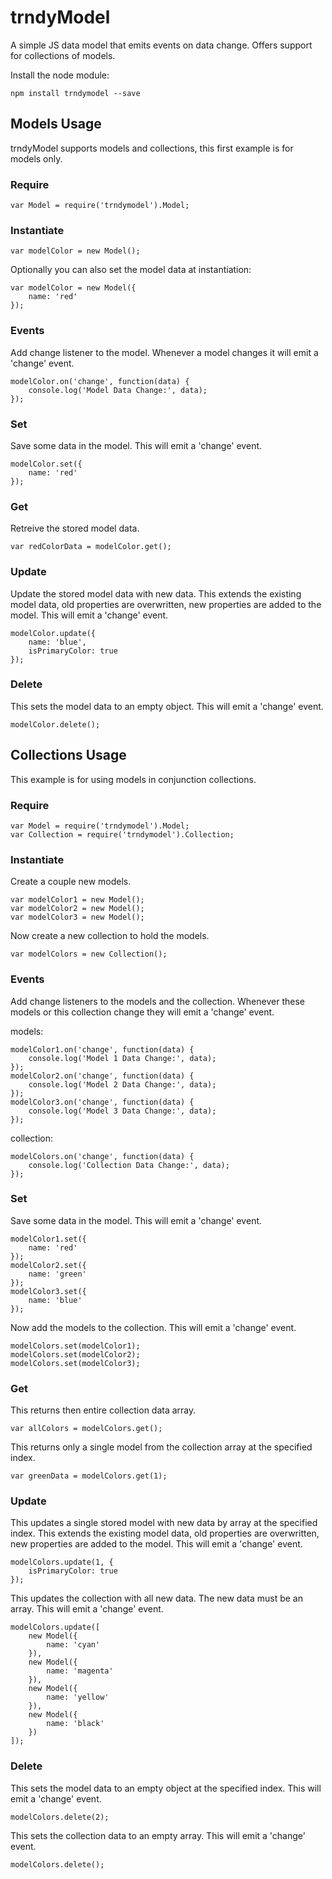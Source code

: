 # trndyModel

A simple JS data model that emits events on data change. Offers support for collections of models.

Install the node module:

```
npm install trndymodel --save
```

## Models Usage

trndyModel supports models and collections, this first example is for models only.

### Require

```
var Model = require('trndymodel').Model;
```

### Instantiate

```
var modelColor = new Model();
```

Optionally you can also set the model data at instantiation:

```
var modelColor = new Model({
    name: 'red'
});
```

### Events

Add change listener to the model. Whenever a model changes it will emit a 'change' event.

```
modelColor.on('change', function(data) {
    console.log('Model Data Change:', data);
});
```

### Set

Save some data in the model. This will emit a 'change' event.

```
modelColor.set({
    name: 'red'
});
```

### Get

Retreive the stored model data.

```
var redColorData = modelColor.get();
```

### Update

Update the stored model data with new data. This extends the existing model data, old properties are overwritten, new properties are added to the model. This will emit a 'change' event.

```
modelColor.update({
    name: 'blue',
    isPrimaryColor: true
});
```

### Delete

This sets the model data to an empty object.  This will emit a 'change' event.

```
modelColor.delete();
```

## Collections Usage

This example is for using models in conjunction collections.

### Require

```
var Model = require('trndymodel').Model;
var Collection = require('trndymodel').Collection;
```

### Instantiate

Create a couple new models.

```
var modelColor1 = new Model();
var modelColor2 = new Model();
var modelColor3 = new Model();
```

Now create a new collection to hold the models.

```
var modelColors = new Collection();
```

### Events

Add change listeners to the models and the collection. Whenever these models or this collection change they will emit a 'change' event.

models:

```
modelColor1.on('change', function(data) {
    console.log('Model 1 Data Change:', data);
});
modelColor2.on('change', function(data) {
    console.log('Model 2 Data Change:', data);
});
modelColor3.on('change', function(data) {
    console.log('Model 3 Data Change:', data);
});

```

collection:

```
modelColors.on('change', function(data) {
    console.log('Collection Data Change:', data);
});
```

### Set

Save some data in the model. This will emit a 'change' event.

```
modelColor1.set({
    name: 'red'
});
modelColor2.set({
    name: 'green'
});
modelColor3.set({
    name: 'blue'
});
```

Now add the models to the collection. This will emit a 'change' event.

```
modelColors.set(modelColor1);
modelColors.set(modelColor2);
modelColors.set(modelColor3);
```

### Get

This returns then entire collection data array.

```
var allColors = modelColors.get();
```

This returns only a single model from the collection array at the specified index.

```
var greenData = modelColors.get(1);
```

### Update

This updates a single stored model with new data by array at the specified index. This extends the existing model data, old properties are overwritten, new properties are added to the model. This will emit a 'change' event.

```
modelColors.update(1, {
    isPrimaryColor: true
});
```

This updates the collection with all new data. The new data must be an array. This will emit a 'change' event.

```
modelColors.update([
    new Model({
        name: 'cyan'
    }),
    new Model({
        name: 'magenta'
    }),
    new Model({
        name: 'yellow'
    }),
    new Model({
        name: 'black'
    })
]);
```

### Delete

This sets the model data to an empty object at the specified index.  This will emit a 'change' event.

```
modelColors.delete(2);
```

This sets the collection data to an empty array.  This will emit a 'change' event.

```
modelColors.delete();
```
